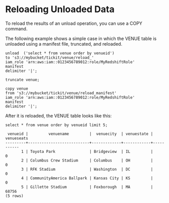# Reloading Unloaded Data<a name="t_Reloading_unload_files"></a>

To reload the results of an unload operation, you can use a COPY command\.

The following example shows a simple case in which the VENUE table is unloaded using a manifest file, truncated, and reloaded\. 

```
unload  ('select * from venue order by venueid')
to 's3://mybucket/tickit/venue/reload_' 
iam_role 'arn:aws:iam::0123456789012:role/MyRedshiftRole' 
manifest 
delimiter '|';

truncate venue;

copy venue 
from 's3://mybucket/tickit/venue/reload_manifest' 
iam_role 'arn:aws:iam::0123456789012:role/MyRedshiftRole'
manifest 
delimiter '|';
```

After it is reloaded, the VENUE table looks like this: 

```
select * from venue order by venueid limit 5;

 venueid |         venuename         |  venuecity  | venuestate | venueseats
---------+---------------------------+-------------+------------+-----------
       1 | Toyota Park               | Bridgeview  | IL         |          0
       2 | Columbus Crew Stadium     | Columbus    | OH         |          0
       3 | RFK Stadium               | Washington  | DC         |          0
       4 | CommunityAmerica Ballpark | Kansas City | KS         |          0
       5 | Gillette Stadium          | Foxborough  | MA         |      68756
(5 rows)
```